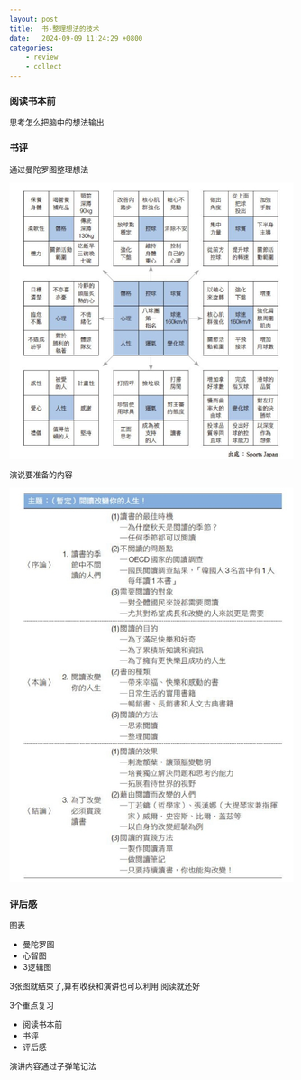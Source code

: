 ```yaml
---
layout: post
title:  书-整理想法的技术
date:   2024-09-09 11:24:29 +0800
categories: 
    - review 
    - collect
---
```


### 阅读书本前

思考怎么把脑中的想法输出

### 书评

通过曼陀罗图整理想法

![想法](img/SmartSelect_2.jpg)

演说要准备的内容

![演讲](img/SmartSelect_3.jpg)

### 评后感

图表
- 曼陀罗图
- 心智图
- 3逻辑图

3张图就结束了,算有收获和演讲也可以利用
阅读就还好

3个重点复习 
- 阅读书本前
- 书评
- 评后感 

演讲内容通过子弹笔记法